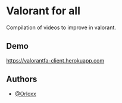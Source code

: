 # Valorant for all

Compilation of videos to improve in valorant.

## Demo

https://valorantfa-client.herokuapp.com

## Authors

- [@Orloxx](https://www.github.com/orloxx23)

